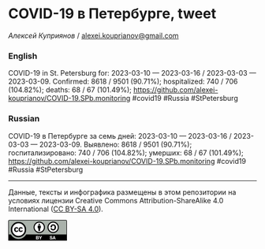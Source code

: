 COVID-19 в Петербурге, tweet
============================

*Алексей Куприянов* /
<a href="mailto:alexei.kouprianov@gmail.com" class="email">alexei.kouprianov@gmail.com</a>

### English

COVID-19 in St. Petersburg for: 2023-03-10 — 2023-03-16 / 2023-03-03 —
2023-03-09. Сonfirmed: 8618 / 9501 (90.71%); hospitalized: 740 / 706
(104.82%); deaths: 68 / 67 (101.49%);
<a href="https://github.com/alexei-kouprianov/COVID-19.SPb.monitoring" class="uri">https://github.com/alexei-kouprianov/COVID-19.SPb.monitoring</a>
\#covid19 \#Russia \#StPetersburg

### Russian

COVID-19 в Петербурге за семь дней: 2023-03-10 — 2023-03-16 / 2023-03-03
— 2023-03-09. Выявлено: 8618 / 9501 (90.71%); госпитализировано: 740 /
706 (104.82%); умерших: 68 / 67 (101.49%);
<a href="https://github.com/alexei-kouprianov/COVID-19.SPb.monitoring" class="uri">https://github.com/alexei-kouprianov/COVID-19.SPb.monitoring</a>
\#covid19 \#Russia \#StPetersburg

------------------------------------------------------------------------

Данные, тексты и инфографика размещены в этом репозитории на условиях
лицензии Creative Commons Attribution-ShareAlike 4.0 International ([CC
BY-SA 4.0](https://creativecommons.org/licenses/by-sa/4.0/)).

![](../misc/CC-BY-SA-icon.png "CC-BY-SA")
